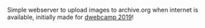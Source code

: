 Simple webserver to upload images to archive.org when internet is available, initially made for [dwebcamp 2019](https://dwebcamp.org/)!
